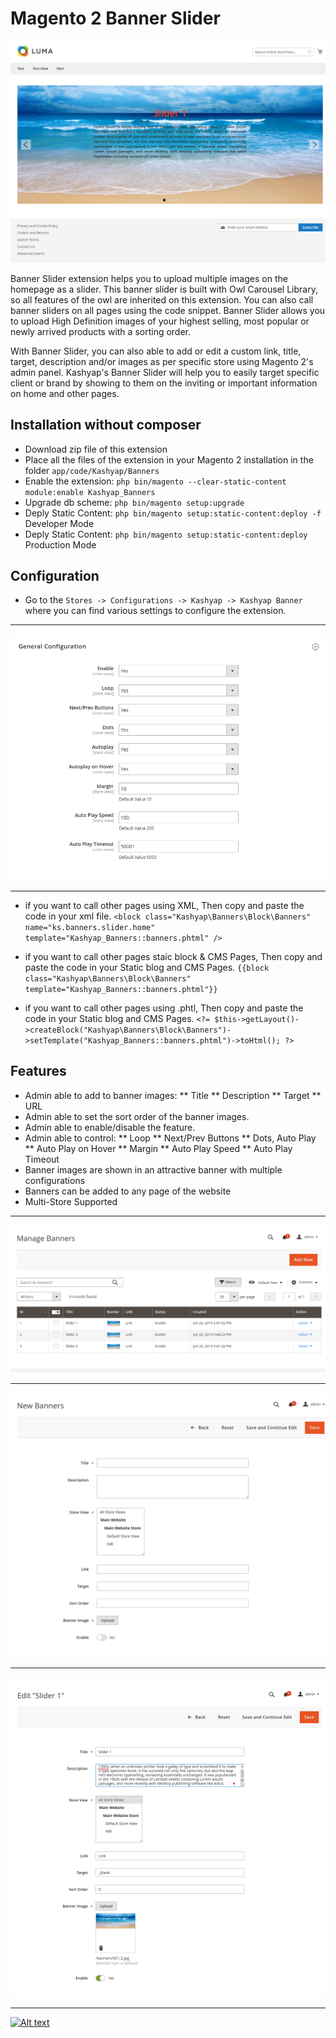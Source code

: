 # Magento 2 Banner Slider
![Alt text](header.png?raw=true "Magento2 Banner Slider")

Banner Slider extension helps you to upload multiple images on the homepage as a slider. This banner slider is built with Owl Carousel Library, so all features of the owl are inherited on this extension. You can also call banner sliders on all pages using the code snippet. Banner Slider allows you to upload High Definition images of your highest selling, most popular or newly arrived products with a sorting order. 

With Banner Slider, you can also able to add or edit a custom link, title, target, description and/or images as per specific store using Magento 2's admin panel. Kashyap's Banner Slider will help you to easily target specific client or brand by showing to them on the inviting or important information on home and other pages.

## Installation without composer
* Download zip file of this extension
* Place all the files of the extension in your Magento 2 installation in the folder `app/code/Kashyap/Banners`
* Enable the extension: `php bin/magento --clear-static-content module:enable Kashyap_Banners`
* Upgrade db scheme: `php bin/magento setup:upgrade`
* Deply Static Content: `php bin/magento setup:static-content:deploy -f` Developer Mode
* Deply Static Content: `php bin/magento setup:static-content:deploy` Production Mode

## Configuration
* Go to the `Stores -> Configurations -> Kashyap -> Kashyap Banner` where you can find various settings to configure the extension.

---

![Alt text](configuration.png?raw=true "Magento2 Banner Slider")

---

* if you want to call other pages using XML, Then copy and paste the code in your xml file.
`<block class="Kashyap\Banners\Block\Banners" name="ks.banners.slider.home" template="Kashyap_Banners::banners.phtml" />`

* if you want to call other pages staic block & CMS Pages, Then copy and paste the code in your Static blog and CMS Pages.
`{{block class="Kashyap\Banners\Block\Banners" template="Kashyap_Banners::banners.phtml"}}`

* if you want to call other pages using .phtl, Then copy and paste the code in your Static blog and CMS Pages.
`<?= $this->getLayout()->createBlock("Kashyap\Banners\Block\Banners")->setTemplate("Kashyap_Banners::banners.phtml")->toHtml(); ?>`

## Features
* Admin able to add to banner images:
	** Title
	** Description
	** Target
	** URL
* Admin able to set the sort order of the banner images.
* Admin able to enable/disable the feature.
* Admin able to control:
	** Loop
	** Next/Prev Buttons
	** Dots, Auto Play
	** Auto Play on Hover
	** Margin
	** Auto Play Speed
	** Auto Play Timeout
* Banner images are shown in an attractive banner with multiple configurations
* Banners can be added to any page of the website
* Multi-Store Supported

---

![Alt text](ManageBanners.png?raw=true "Magento2 Banner Slider")

---

![Alt text](NewBanners.png?raw=true "Magento2 Banner Slider")

---

![Alt text](EditBanners.png?raw=true "Magento2 Banner Slider")

---

[![Alt text](https://www.kashyapsoftware.com/pub/media/logo/stores/1/ks_logo.png "kashyapsoftware.com")](https://www.kashyapsoftware.com/)